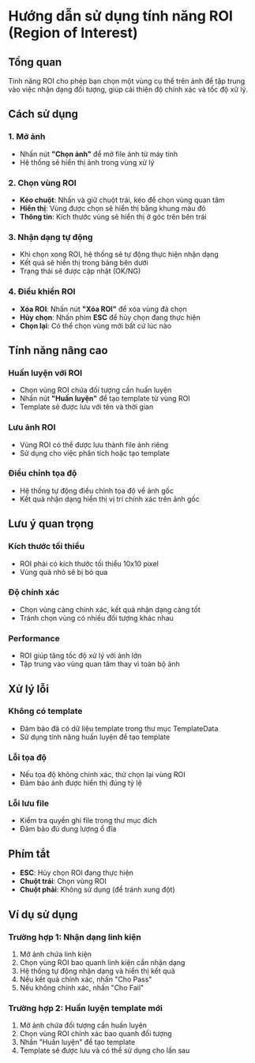 # Hướng dẫn sử dụng tính năng ROI (Region of Interest)

## Tổng quan
Tính năng ROI cho phép bạn chọn một vùng cụ thể trên ảnh để tập trung vào việc nhận dạng đối tượng, giúp cải thiện độ chính xác và tốc độ xử lý.

## Cách sử dụng

### 1. Mở ảnh
- Nhấn nút **"Chọn ảnh"** để mở file ảnh từ máy tính
- Hệ thống sẽ hiển thị ảnh trong vùng xử lý

### 2. Chọn vùng ROI
- **Kéo chuột**: Nhấn và giữ chuột trái, kéo để chọn vùng quan tâm
- **Hiển thị**: Vùng được chọn sẽ hiển thị bằng khung màu đỏ
- **Thông tin**: Kích thước vùng sẽ hiển thị ở góc trên bên trái

### 3. Nhận dạng tự động
- Khi chọn xong ROI, hệ thống sẽ tự động thực hiện nhận dạng
- Kết quả sẽ hiển thị trong bảng bên dưới
- Trạng thái sẽ được cập nhật (OK/NG)

### 4. Điều khiển ROI
- **Xóa ROI**: Nhấn nút **"Xóa ROI"** để xóa vùng đã chọn
- **Hủy chọn**: Nhấn phím **ESC** để hủy chọn đang thực hiện
- **Chọn lại**: Có thể chọn vùng mới bất cứ lúc nào

## Tính năng nâng cao

### Huấn luyện với ROI
- Chọn vùng ROI chứa đối tượng cần huấn luyện
- Nhấn nút **"Huấn luyện"** để tạo template từ vùng ROI
- Template sẽ được lưu với tên và thời gian

### Lưu ảnh ROI
- Vùng ROI có thể được lưu thành file ảnh riêng
- Sử dụng cho việc phân tích hoặc tạo template

### Điều chỉnh tọa độ
- Hệ thống tự động điều chỉnh tọa độ về ảnh gốc
- Kết quả nhận dạng hiển thị vị trí chính xác trên ảnh gốc

## Lưu ý quan trọng

### Kích thước tối thiểu
- ROI phải có kích thước tối thiểu 10x10 pixel
- Vùng quá nhỏ sẽ bị bỏ qua

### Độ chính xác
- Chọn vùng càng chính xác, kết quả nhận dạng càng tốt
- Tránh chọn vùng có nhiều đối tượng khác nhau

### Performance
- ROI giúp tăng tốc độ xử lý với ảnh lớn
- Tập trung vào vùng quan tâm thay vì toàn bộ ảnh

## Xử lý lỗi

### Không có template
- Đảm bảo đã có dữ liệu template trong thư mục TemplateData
- Sử dụng tính năng huấn luyện để tạo template

### Lỗi tọa độ
- Nếu tọa độ không chính xác, thử chọn lại vùng ROI
- Đảm bảo ảnh được hiển thị đúng tỷ lệ

### Lỗi lưu file
- Kiểm tra quyền ghi file trong thư mục đích
- Đảm bảo đủ dung lượng ổ đĩa

## Phím tắt
- **ESC**: Hủy chọn ROI đang thực hiện
- **Chuột trái**: Chọn vùng ROI
- **Chuột phải**: Không sử dụng (để tránh xung đột)

## Ví dụ sử dụng

### Trường hợp 1: Nhận dạng linh kiện
1. Mở ảnh chứa linh kiện
2. Chọn vùng ROI bao quanh linh kiện cần nhận dạng
3. Hệ thống tự động nhận dạng và hiển thị kết quả
4. Nếu kết quả chính xác, nhấn "Cho Pass"
5. Nếu không chính xác, nhấn "Cho Fail"

### Trường hợp 2: Huấn luyện template mới
1. Mở ảnh chứa đối tượng cần huấn luyện
2. Chọn vùng ROI chính xác bao quanh đối tượng
3. Nhấn "Huấn luyện" để tạo template
4. Template sẽ được lưu và có thể sử dụng cho lần sau 